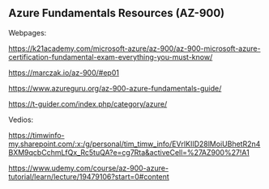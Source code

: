 ## Azure Fundamentals Resources (AZ-900)

Webpages:

https://k21academy.com/microsoft-azure/az-900/az-900-microsoft-azure-certification-fundamental-exam-everything-you-must-know/

https://marczak.io/az-900/#ep01

https://www.azureguru.org/az-900-azure-fundamentals-guide/

https://t-guider.com/index.php/category/azure/


Vedios: 

https://timwinfo-my.sharepoint.com/:x:/g/personal/tim_timw_info/EVrlKIID28lMoiUBhetR2n4BXM9qcbCchmLfQx_Rc5tuQA?e=cg7Rta&activeCell=%27AZ900%27!A1

https://www.udemy.com/course/az-900-azure-tutorial/learn/lecture/19479106?start=0#content


